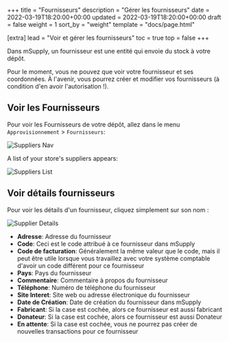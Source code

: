 +++
title = "Fournisseurs"
description = "Gérer les fournisseurs"
date = 2022-03-19T18:20:00+00:00
updated = 2022-03-19T18:20:00+00:00
draft = false
weight = 1
sort_by = "weight"
template = "docs/page.html"

[extra]
lead = "Voir et gérer les fournisseurs"
toc = true
top = false
+++

Dans mSupply, un fournisseur est une entité qui envoie du stock à votre dépôt. 

<div class="omsupdate">
Pour le moment, vous ne pouvez que voir votre fournisseur et ses coordonnées. À l'avenir, vous pourrez créer et modifier vos fournisseurs (à condition d'en avoir l'autorisation !). 
</div>

## Voir les Fournisseurs

Pour voir les Fournisseurs de votre dépôt, allez dans le menu `Approvisionnement` > `Fournisseurs`: 

![Suppliers Nav](/docs/replenishment/images/sup_gotosup_fr.png)

A list of your store's suppliers appears: 

![Suppliers List](/docs/replenishment/images/sup_suplist_fr.png)


## Voir détails fournisseurs

Pour voir les détails d'un fournisseur, cliquez simplement sur son nom : 

![Supplier Details](/docs/replenishment/images/sup_supdetails_fr.png)

* **Adresse**: Adresse du fournisseur
* **Code**: Ceci est le code attribué à ce fournisseur dans mSupply
* **Code de facturation**: Généralement la même valeur que le code, mais il peut être utile lorsque vous travaillez avec votre système comptable d'avoir un code différent pour ce fournisseur
* **Pays**: Pays du fournisseur
* **Commentaire**: Commentaire à propos du fournisseur
* **Téléphone**: Numéro de téléphone du fournisseur 
* **Site Interet**: Site web ou adresse électronique du fournisseur
* **Date de Création**: Date de création du fournisseur dans mSupply
* **Fabricant**: Si la case est cochée, alors ce fournisseur est aussi fabricant
* **Donateur**: Si la case est cochée, alors ce fournisseur est aussi Donateur
* **En attente**: Si la case est cochée, vous ne pourrez pas créer de nouvelles transactions pour ce fournisseur